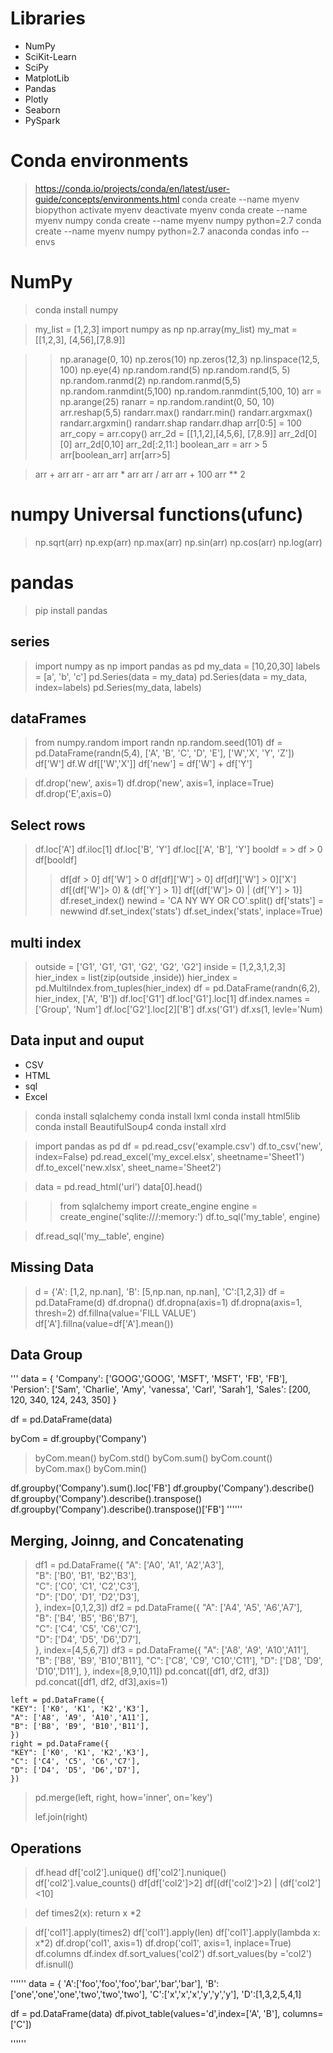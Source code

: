 # Libraries

+ NumPy
+ SciKit-Learn
+ SciPy
+ MatplotLib
+ Pandas
+ Plotly
+ Seaborn
+ PySpark

# Conda environments

> https://conda.io/projects/conda/en/latest/user-guide/concepts/environments.html
> conda create --name myenv biopython
> activate myenv
> deactivate myenv
> conda create --name myenv numpy
> conda create --name myenv numpy python=2.7
> conda create --name myenv numpy python=2.7 anaconda
> condas info --envs
> 
# NumPy

> conda install numpy

> my_list = [1,2,3]
> import numpy as np
> np.array(my_list)
> my_mat = [[1,2,3], [4,56],[7,8.9]]

>> np.aranage(0, 10)
> np.zeros(10)
> np.zeros(12,3)
> np.linspace(12,5, 100)
> np.eye(4)
>np.random.rand(5)
>np.random.rand(5, 5)
>np.random.ranmd(2)
>np.random.ranmd(5,5)
>np.random.ranmdint(5,100)
>np.random.ranmdint(5,100, 10)
> arr = np.arange(25)
> ranarr = np.random.randint(0, 50, 10)
> arr.reshap(5,5)
> randarr.max()
> randarr.min()
> randarr.argxmax()
> randarr.argxmin()
> randarr.shap
> randarr.dhap
> arr[0:5] = 100
> arr_copy = arr.copy()
> arr_2d = [[1,1,2],[4,5,6], [7,8.9]]
> arr_2d[0][0]
> arr_2d[0,10]
> arr_2d[:2,11:]
> boolean_arr = arr > 5
> arr[boolean_arr]
> arr[arr>5]

> arr + arr
> arr - arr
> arr * arr
> arr / arr
> arr + 100
> arr ** 2

# numpy Universal functions(ufunc)

> np.sqrt(arr)
> np.exp(arr)
> np.max(arr)
> np.sin(arr)
> np.cos(arr)
> np.log(arr)

# pandas
> pip install pandas


## series

> import numpy as np
> import pandas as pd
>  my_data  = [10,20,30]
> labels = [a', 'b', 'c']
> pd.Series(data = my_data)
> pd.Series(data = my_data, index=labels)
> pd.Series(my_data, labels)

## dataFrames

> from numpy.random import randn
> np.random.seed(101)
> df = pd.DataFrame(randn(5,4), ['A', 'B', 'C', 'D', 'E'], ['W','X', 'Y', 'Z'])
> df['W']
> df.W
> df[['W','X']]
> df['new'] = df['W'] + df['Y']

> df.drop('new', axis=1)
> df.drop('new', axis=1, inplace=True)
> df.drop('E',axis=0)

## Select rows

> df.loc['A']
> df.iloc[1]
> df.loc['B', 'Y']
> df.loc[['A', 'B'], 'Y']
> booldf = > df > 0
> df[booldf]
> >df[df > 0]
> df['W'] > 0
> df[df]['W'] > 0]
> df[df]['W'] > 0]['X']
> df[(df['W']> 0) & (df['Y'] > 1)]
> df[(df['W']> 0) | (df['Y'] > 1)]
> df.reset_index()
> newind = 'CA NY WY OR CO'.split()
> df['stats'] = newwind
> df.set_index('stats')
> df.set_index('stats', inplace=True)
> 

## multi index

> outside = ['G1', 'G1', 'G1', 'G2', 'G2', 'G2']
> inside = [1,2,3,1,2,3]
> hier_index = list(zip(outside ,inside))
> hier_index = pd.MultiIndex.from_tuples(hier_index)
> df = pd.DataFrame(randn(6,2), hier_index, ['A', 'B'])
> df.loc['G1']
> df.loc['G1'].loc[1]
> df.index.names = ['Group', 'Num']
> df.loc['G2'].loc[2]['B']
> df.xs('G1')
> df.xs(1, levle='Num)


## Data input and ouput

+ CSV
+ HTML
+ sql
+ Excel

> conda install sqlalchemy
> conda install lxml
> conda install html5lib
> conda install BeautifulSoup4
> conda install xlrd

> import pandas as pd
> df = pd.read_csv('example.csv')
> df.to_csv('new', index=False)
> pd.read_excel('my_excel.elsx', sheetname='Sheet1')
> df.to_excel('new.xlsx', sheet_name='Sheet2')

> data = pd.read_html('url')
> data[0].head()

>> from sqlalchemy import create_engine
> engine = create_engine('sqlite:///:memory:')
df.to_sql('my_table', engine)

> df.read_sql('my__table', engine)

## Missing Data

> d = {'A': [1,2, np.nan], 'B': [5,np.nan, np.nan], 'C':[1,2,3]}
> df = pd.DataFrame(d)
> df.dropna()
> df.dropna(axis=1)
> df.dropna(axis=1, thresh=2)
> df.fillna(value='FILL VALUE')
> df['A'].fillna(value=df['A'].mean())


## Data Group

'''
data = {
        'Company': ['GOOG','GOOG', 'MSFT', 'MSFT', 'FB', 'FB'],
        'Persion': ['Sam', 'Charlie', 'Amy', 'vanessa', 'Carl', 'Sarah'], 
        'Sales': [200, 120, 340, 124, 243, 350]
}

df = pd.DataFrame(data)

byCom = df.groupby('Company')
> byCom.mean()
> byCom.std()
> byCom.sum()
> byCom.count()
> byCom.max()
> byCom.min()

df.groupby('Company').sum().loc['FB']
df.groupby('Company').describe()
df.groupby('Company').describe().transpose()
df.groupby('Company').describe().transpose()['FB']
''''''

## Merging, Joinng, and Concatenating

> df1 = pd.DataFrame({
	"A": ['A0', 'A1', 'A2','A3'],	
	"B": ['B0', 'B1', 'B2','B3'],	
	"C": ['C0', 'C1', 'C2','C3'],	
	"D": ['D0', 'D1', 'D2','D3'],	
	}, index=[0,1,2,3])
> df2 = pd.DataFrame({
	"A": ['A4', 'A5', 'A6','A7'],	
	"B": ['B4', 'B5', 'B6','B7'],	
	"C": ['C4', 'C5', 'C6','C7'],	
	"D": ['D4', 'D5', 'D6','D7'],	
	}, index=[4,5,6,7])
> df3 = pd.DataFrame({
	"A": ['A8', 'A9', 'A10','A11'],	
	"B": ['B8', 'B9', 'B10','B11'],	
	"C": ['C8', 'C9', 'C10','C11'],	
	"D": ['D8', 'D9', 'D10','D11'],	
	}, index=[8,9,10,11])
> pd.concat([df1, df2, df3])
> pd.concat([df1, df2, df3],axis=1)


	left = pd.DataFrame({
	"KEY": ['K0', 'K1', 'K2','K3'],
	"A": ['A8', 'A9', 'A10','A11'],
	"B": ['B8', 'B9', 'B10','B11'],
	})
	right = pd.DataFrame({
	"KEY": ['K0', 'K1', 'K2','K3'],
	"C": ['C4', 'C5', 'C6','C7'],
	"D": ['D4', 'D5', 'D6','D7'],
	})

> pd.merge(left, right, how='inner', on='key')
> 
> lef.join(right)



## Operations

> df.head
> df['col2'].unique()
> df['col2'].nunique()
> df['col2'].value_counts()
> df[df['col2']>2]
> df[(df['col2']>2) | (df['col2']<10]

> def times2(x):
	return x *2

> df['col1'].apply(times2)
> df['col1'].apply(len)
> df['col1'].apply(lambda x: x*2)
> df.drop('col1', axis=1)
> df.drop('col1', axis=1, inplace=True)
> df.columns
> df.index
> df.sort_values('col2')
> df.sort_values(by ='col2')
> df.isnull()


''''''
     data = {
        'A':['foo','foo','foo','bar','bar','bar'],
        'B':['one','one','one','two','two','two'],
        'C':['x','x','x','y','y','y'],
        'D':[1,3,2,5,4,1]
        
df = pd.DataFrame(data)
df.pivot_table(values='d',index=['A', 'B'], columns=['C'])

''''''


